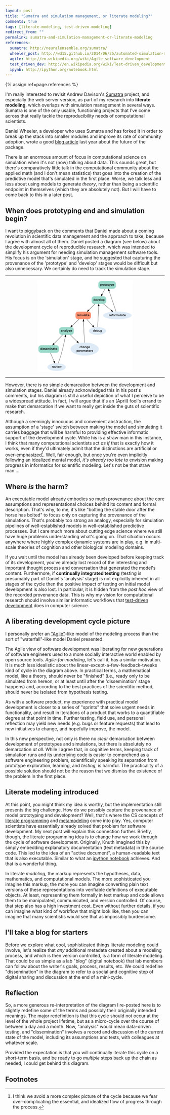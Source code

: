 ```yaml
---
layout: post
title: "Sumatra and simulation management, or literate modeling?"
comments: true
tags: [literate-modeling, test-driven-modeling]
redirect_from: ""
permalink: sumatra-and-simulation-management-or-literate-modeling
references:
  sumatra: http://neuralensemble.org/sumatra/
  wheeler_post: http://wd15.github.io/2014/06/25/automated-simulation-management/
  agile: http://en.wikipedia.org/wiki/Agile_software_development
  test_driven_dev: http://en.wikipedia.org/wiki/Test-driven_development
  ipynb: http://ipython.org/notebook.html
---
```


{% assign ref=page.references %}

I'm really interested to revisit Andrew Davison's
[Sumatra]({{ref['sumatra']}}) project, and especially the web server
version, as part of my research into **literate modeling**, which
overlaps with simulation management in several ways. Sumatra is one of
the only usable, functioning projects that I've come across that really tackle
the reproducibility needs of computational scientists.

Daniel Wheeler, a developer who uses Sumatra and has forked it in
order to break up the stack into smaller modules and improve its rate
of community adoption, wrote a good
[blog article]({{ref['wheeler_post']}}) last year about the future of
the package.

There is an enormous amount of focus in computational science on
simulation when it's not (now) talking about data. This sounds great,
but there's comparatively little talk in the computational community
about the applied math (and I don't mean statistics) that goes into
the creation of the predictive model that's simulated in the first
place. Worse, we talk less and less about using models to generate
*theory*, rather than being a scientific endpoint in themselves (which
they are absolutely not). But I will have to come back to this in a
later post.

## When does prototyping end and simulation begin?

I want to piggyback on the comments that Daniel made about a coming
revolution in scientific data management and the approach to take,
because I agree with almost all of them. Daniel posted a diagram (see
below) about the development cycle of reproducible research, which was
intended to simplify his argument for needing simulation management
software tools. His focus is on the 'simulation' stage, and he
suggested that capturing the provenance of the 'prototype' and
'develop' stages would be difficult but also unnecessary. We certainly
do need to track the simulation stage.

<hr><center><img
src="https://raw.githubusercontent.com/wd15/diffusion-workshop-2014/94733caf39782e4f905b744e99bd9aac498344cb/images/workflow.png"
alt="development cycle" style="width: 300px;"/></center>
<hr>

However, there is no simple demarcation between the development and
simulation stages. Daniel already acknowledged this in his post's
comments, but his diagram is still a useful depiction of what I
perceive to be a widespread attitude.  In fact, I will argue that
it's an (April) fool's errand to make that demarcation if we want to
really get inside the guts of scientific research.

Although a seemingly innocuous and convenient abstraction, the
assumption of a 'stage' switch between making the model and
simulating it carries baggage that will be harmful to providing
effective informatic support of the development cycle. While his is a
straw man in this instance, I think that many
computational scientists act *as if* that is exactly how it works,
even if they'd ultimately admit that the distinctions are artificial or
over-emphasized[^1]. Well, fair enough, but once you're even
implicitly following an idealized mental model, *it's already too
late* to envision making progress in informatics for scientific
modeling. Let's not be that straw man....

## Where *is* the harm?

An executable model already embodies so much provenance about the core
assumptions and representational choices behind its content and formal
description. That's why, to me, it's like "bolting the stable door
after the horse has bolted" to focus only on capturing the provenance
of the simulations. That's probably too strong an analogy, especially
for simulation pipelines of well-established models in
well-established predictive processes. But I care much more about
cutting edge science where we still have huge problems understanding
what's going on. That situation occurs anywhere where highly complex
dynamic systems are in play, e.g. in multi-scale theories of cognition
and other biological modeling domains.

If you wait until the model has already been developed before keeping
track of its development, you've already lost record of the
interesting and important thought process and conversation that
generated the model's content. Furthermore, if **continually
integrated testing** (testing is presumably part of Daniel's
'analysis' stage) is not explicitly inherent in all stages of the cycle
then the positive impact of testing on initial model development is
also lost. In particular, it is hidden from the *post hoc* view of the recorded
provenance data. This is why my vision for computational research
should involve similar informatic workflows that
[test-driven development]({{ref['test_driven_dev']}}) does in computer
science.


##  A liberating development cycle picture

I personally prefer an ["Agile"]({{ref['agile']}})-like model of the
modeling process than the sort of "waterfall"-like model Daniel
presented. 

The Agile view of software development was liberating for new
generations of software engineers used to a more socially interactive
world enabled by open source tools. *Agile-for-modeling*, let's call
it, has a similar motivation. It is much less idealistic about the
linear-except-a-few-feedback-tweaks kind of cycle in the diagram
above. In practical terms, a mathematical model, like a theory, should
never be "finished" (i.e., ready only to be simulated from hereon, or at least
until after the 'dissemination' stage happens) and, according to the best
practices of the scientific method, should never be isolated from
hypothesis testing.

As with a software product, my experience with practical model development
is closer to a series of "sprints" that solve urgent needs in functionality,
and result in iterations of a product that works to a quantifiable
degree at that point in time. Further testing, field use, and personal
reflection may yield new needs (e.g. bugs or feature requests) that
lead to new initiatives to change, and hopefully improve, the model.

In this new perspective, not only is there no *clear* demarcation between
development of prototypes and simulations, but there is absolutely no
demarcation *at all*. While I agree that, in cognitive terms, keeping track
of simulation runs and its underlying code is easier to
comprehend as a software engineering problem, scientifically speaking
its separation from prototype exploration, learning, and *testing*, is
harmful. The practicality of a possible solution should not be the
reason that we dismiss the existence of the problem in the first place.


## Literate modeling introduced

At this point, you might think my idea is worthy, but the implementation still
presents the big challenge. How do we possibly capture the provenance
of model prototyping and development? Well, that's where the CS concepts of
[literate programming]({{ref['literate_programming']}}) and
[metamodeling]({{ref['metamodeling']}}) come into play. Yes, computer
scientists have essentially already solved that problem for software
development. My next post will explain this connection
further. Briefly, though, the literate programming idea is to change
how we work through the cycle of software development. Originally,
Knuth imagined this by simply embedding explanatory documentation
(text metadata) in the source code. This led to the idea of an "active
document", a human-readable text that is also executable. Similar to
what an [ipython notebook]({{ref['ipynb']}}) achieves. And that is a
wonderful thing.

In literate *modeling*, the markup represents the hypotheses, data,
mathematics, and computational models. The more sophisticated you
imagine this markup, the more you can imagine converting plain text
versions of these representations into verifiable definitions of
executable objects. At least, representing them formally in text
markup and code allows them to be manipulated, communicated, and
version controlled. Of course, that step also has a high investment
cost. Even without further details, if you can imagine what kind
of workflow that might look like, then you can imagine that many
scientistis would see that as impossibly burdensome.


## I'll take a blog for starters

Before we explore what cool, sophisticated things literate modeling
could involve, let's realize that *any* additional metadata created
about a modeling process, and which is then version controlled, is a
form of literate modeling. That could be as simple as a lab "blog"
(digital notebook) that lab members can follow about the writer's
goals, process, results, etc. We could redefine "dissemination" in the
diagram to refer to a social and cognitive step of digital sharing and
discussion at the end of a mini-cycle.

## Reflection

So, a more generous re-interpretation of the diagram I re-posted here is to
slightly redefine some of the terms and possibly their originally
intended meanings. The major redefinition is that this cycle
should not occur at the level of the whole project lifetime, but as a
micro-cycle over the course of between a day and a month. Now,
"analysis" would mean data-driven testing, and "dissemination"
involves a record and discussion of the current state of the model,
including its assumptions and tests, with colleagues at whatever
scale.

Provided the expectation is that you will continually iterate this
cycle on a short-term basis, and be ready to go *multiple* steps back
up the chain as needed, I could get behind this diagram.


## Footnotes

[^1]: I think we avoid a more complex picture of the cycle because we fear over-complicating the essential, and idealized flow of progress through the process.

